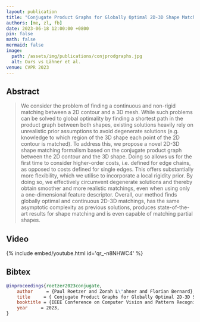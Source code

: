 ```yaml
---
layout: publication
title: "Conjugate Product Graphs for Globally Optimal 2D-3D Shape Matching"
authors: [me, zl, fb]
date: 2023-06-18 12:00:00 +0800
pin: false
math: false
mermaid: false
image:
  path: /assets/img/publications/conjprodgraphs.jpg
  alt: Ours vs Lähner et al.
venue: CVPR 2023
---
```


## Abstract

> We consider the problem of finding a continuous and non-rigid matching between a 2D contour and a 3D mesh. While such problems can be solved to global optimality by finding a shortest path in the product graph between both shapes, existing solutions heavily rely on unrealistic prior assumptions to avoid degenerate solutions (e.g. knowledge to which region of the 3D shape each point of the 2D contour is matched). To address this, we propose a novel 2D-3D shape matching formalism based on the conjugate product graph between the 2D contour and the 3D shape. Doing so allows us for the first time to consider higher-order costs, i.e. defined for edge chains, as opposed to costs defined for single edges. This offers substantially more flexibility, which we utilise to incorporate a local rigidity prior. By doing so, we effectively circumvent degenerate solutions and thereby obtain smoother and more realistic matchings, even when using only a one-dimensional feature descriptor. Overall, our method finds globally optimal and continuous 2D-3D matchings, has the same asymptotic complexity as previous solutions, produces state-of-the-art results for shape matching and is even capable of matching partial shapes.  

## Video

{% include embed/youtube.html id='qr_-n8NHWC4' %}



## Bibtex
```bibtex
@inproceedings{roetzer2023conjugate,
    author     = {Paul Roetzer and Zorah L\"ahner and Florian Bernard},
    title     = { Conjugate Product Graphs for Globally Optimal 2D-3D Shape Matching },
    booktitle = {IEEE Conference on Computer Vision and Pattern Recognition (CVPR)},
    year     = 2023,
}
```
